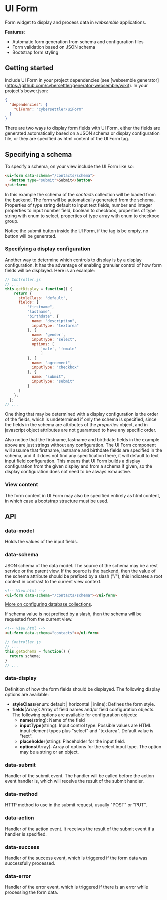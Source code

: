 # UI Form

Form widget to display and process data in _websemble_ applications.

__Features__:
* Automatic form generation from schema and configuration files
* Form validation based on JSON schema
* Bootstrap form styling

## Getting started

Include UI Form in your project dependencies
(see [websemble generator]
  (https://github.com/cybersettler/generator-websemble/wiki)).
In your project's bower.json:

```json
{
  "dependencies": {
    "uiForm": "cybersettler/uiForm"
  }
}
```

There are two ways to display form fields with UI Form,
either the fields are generated automatically based on
a JSON schema or display configuration file, or they
are specified as html content of the UI Form tag.

##  Specifying a schema

To specify a schema, on your view include the UI Form like so:

```html
<ui-form data-schema="/contacts/schema">
  <button type="submit">Submit</button>
</ui-form>
```

In this example the schema of the _contacts_ collection will
be loaded from the backend. The form will be automatically
generated from the schema. Properties of type string default
to input text fields, number and integer properties to input
number field, boolean to checkbox, properties of type string
with enum to select, properties of type array with enum to
checkbox group.

Notice the submit button inside the UI Form, if the tag
is be empty, no button will be generated.

###  Specifying a display configuration

Another way to determine which controls to display is
by a display configuration. It has the advantage
of enabling granular control of how form fields will be
displayed. Here is an example:

```javascript
// Controller.js
// ...
this.getDisplay = function() {
    return {
      styleClass: 'default',
      fields: [
          "firstname",
          "lastname",
          "birthdate", {
            name: "description",
            inputType: "textarea"
          }, {
            name: 'gender',
            inputType: "select",
            options: [
                'male', 'female'
                ]
          }, {
            name: "agreement",
            inputType: "checkbox"
          }, {
            name: "submit",
            inputType: "submit"
          }
      ]
    };
  };
// ...
```

One thing that may be determined with a display configuration is
the order of the fields, which is undetermined if only the schema
is specified, since the fields in the schema are attributes of the
_properties_ object, and in javascript object attributes are not
guaranteed to have any specific order.

Also notice that the firstname, lastname and birthdate fields in
the example above are just strings without any configuration.
The UI Form component will assume that firstname, lastname and
birthdate fields are specified in the schema, and if it does not
find any specification there, it will default to text input field
configuration. This means that UI Form builds a display configuration
from the given display and from a schema if given, so the display
configuration does not need to be always exhaustive.

### View content

The form content in UI Form may also be specified entirely as
html content, in which case a bootstrap structure must be used.

## API

### data-model

Holds the values of the input fields.

### data-schema

JSON schema of the data model. The source of the schema
may be a rest service or the parent view. If the source
is the backend, then the value of the schema attribute
should be prefixed by a slash ("/"), this indicates a
root context in contrast to the current view context.

```html
<!-- View.html -->
<ui-form data-schema="/contacts/schema"></ui-form>
```
[More on configuring database collections](https://github.com/cybersettler/websemble/wiki/Configuring-data-base-collections).

If schema value is not prefixed by a slash, then the
schema will be requested from the current view.

```html
<!-- View.html -->
<ui-form data-schema="contacts"></ui-form>
```
```javascript
// Controller.js
// ...
this.getSchema = function() {
  return schema;
}
// ...
```

### data-display

Definition of how the form fields should be displayed.
The following display options are available:

* __styleClass__(enum: default | horizontal | inline): Defines the form style.
* __fields__(Array): Array of field names and/or field configuration
objects. The following options are available for configuration objects:
  * __name__(string): Name of the field
  * __inputType__(string): Input control type. Possible values are
  HTML input element types plus "select" and "textarea". Default
  value is "text".
  * __placeholder__(string): Placeholder for the input field.
  * __options__(Array): Array of options for the select input type.
  The option may be a string or an object.

### data-submit

Handler of the submit event. The handler will be called before
the action event handler is, which will receive the result of the
submit handler.

### data-method

HTTP method to use in the submit request, usually "POST" or "PUT".

### data-action

Handler of the action event. It receives the result of the submit event
if a handler is specified.

### data-success

Handler of the success event, which is triggered if the form data was
successfully processed.

### data-error

Handler of the error event, which is triggered if there is an error while
processing the form data.
